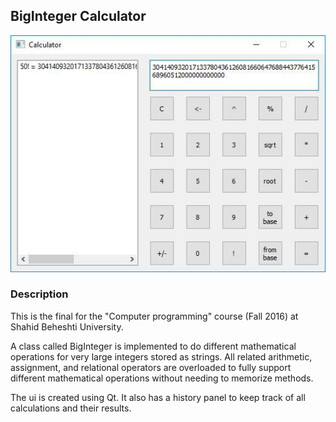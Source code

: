 BigInteger Calculator
---------------------
![ui screenshot](https://github.com/am-shb/calculator/raw/master/ui.jpg)

### Description
This is the final for the "Computer programming" course (Fall 2016) at Shahid Beheshti University.

A class called BigInteger is implemented to do different mathematical operations for very large integers stored as strings. All related arithmetic, assignment, and relational operators are overloaded to fully support different mathematical operations without needing to memorize methods.

The ui is created using Qt. It also has a history panel to keep track of all calculations and their results.
